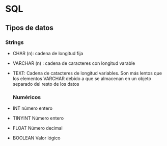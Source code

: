 

# SQL 

## Tipos de datos 

  ### Strings
- CHAR (n): cadena de longitud fija
- VARCHAR (n) : cadena de caracteres con longitud varable
- TEXT: Cadena de catacteres de longitud variables. Son más lentos que los elementos VARCHAR debido a que se almacenan en un objeto separado del resto de los datos 

  ### Numéricos 

- INT número entero 
- TINYINT Número entero 
- FLOAT Número decimal 
- BOOLEAN Valor lógico 